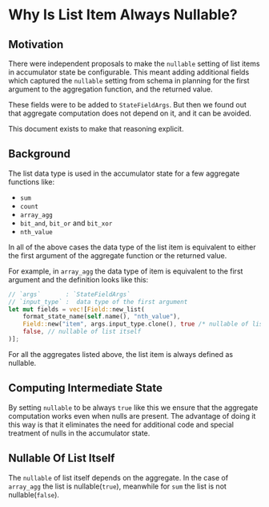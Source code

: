 <!---
  Licensed to the Apache Software Foundation (ASF) under one
  or more contributor license agreements.  See the NOTICE file
  distributed with this work for additional information
  regarding copyright ownership.  The ASF licenses this file
  to you under the Apache License, Version 2.0 (the
  "License"); you may not use this file except in compliance
  with the License.  You may obtain a copy of the License at

    http://www.apache.org/licenses/LICENSE-2.0

  Unless required by applicable law or agreed to in writing,
  software distributed under the License is distributed on an
  "AS IS" BASIS, WITHOUT WARRANTIES OR CONDITIONS OF ANY
  KIND, either express or implied.  See the License for the
  specific language governing permissions and limitations
  under the License.
-->

# Why Is List Item Always Nullable?

## Motivation

There were independent proposals to make the `nullable` setting of list
items in accumulator state be configurable. This meant adding additional
fields which captured the `nullable` setting from schema in planning for
the first argument to the aggregation function, and the returned value.

These fields were to be added to `StateFieldArgs`. But then we found out
that aggregate computation does not depend on it, and it can be avoided.

This document exists to make that reasoning explicit.

## Background

The list data type is used in the accumulator state for a few aggregate
functions like:

- `sum`
- `count`
- `array_agg`
- `bit_and`, `bit_or` and `bit_xor`
- `nth_value`

In all of the above cases the data type of the list item is equivalent
to either the first argument of the aggregate function or the returned
value.

For example, in `array_agg` the data type of item is equivalent to the
first argument and the definition looks like this:

```rust
// `args`       : `StateFieldArgs`
// `input_type` :  data type of the first argument
let mut fields = vec![Field::new_list(
    format_state_name(self.name(), "nth_value"),
    Field::new("item", args.input_type.clone(), true /* nullable of list item */ ),
    false, // nullable of list itself
)];
```

For all the aggregates listed above, the list item is always defined as
nullable.

## Computing Intermediate State

By setting `nullable` to be always `true` like this we ensure that the
aggregate computation works even when nulls are present. The advantage
of doing it this way is that it eliminates the need for additional code
and special treatment of nulls in the accumulator state.

## Nullable Of List Itself

The `nullable` of list itself depends on the aggregate. In the case of
`array_agg` the list is nullable(`true`), meanwhile for `sum` the list
is not nullable(`false`).
